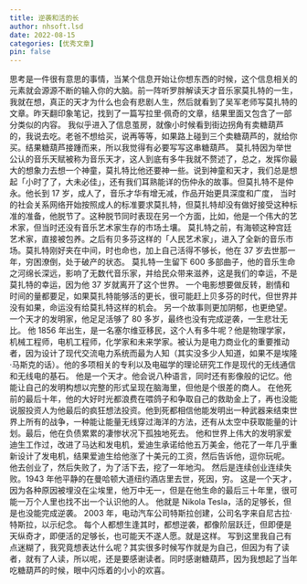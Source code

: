```yaml
---
title: 逆袭和活的长
author: nhsoft.lsd
date: 2022-08-15
categories: [优秀文章]
pin: false
---
```

思考是一件很有意思的事情，当某个信息开始让你想东西的时候，这个信息相关的元素就会源源不断的输入你的大脑。前一阵听罗胖解读天才音乐家莫扎特的一生，我就在想，真正的天才为什么也会有悲剧人生，然后就看到了吴军老师写莫扎特的文章。昨天翻印象笔记，找到了一篇写拉里·佩奇的文章，结果里面又包含了一部分类似的内容。
我似乎进入了信息茧房，就像小时候看到街边拐角有卖糖葫芦的，我说去吃。老爸不想给买，说再等等，如果路上碰到三个卖糖葫芦的，就给你买。结果糖葫芦接踵而来，所以我觉得有必要写写这串糖葫芦。
莫扎特因为举世公认的音乐天赋被称为音乐天才，这人到底有多牛我就不赘述了，总之，发挥你最大的想象力去想一个神童，莫扎特比他还要神一些。说到神童和天才，我们总是想起「小时了了，大未必佳」，还有我们耳熟能详的伤仲永的故事。但莫扎特不是仲永。他长到 17 岁，成人了，音乐才华有增无减，作品开始更具深度和广度， 当时的社会关系网络开始按照成人的标准要求莫扎特，但莫扎特却没有做好接受这种标准的准备，他脱节了。这种脱节同时表现在另一个方面，比如，他是一个伟大的艺术家，但当时还没有音乐艺术家生存的市场土壤。
莫扎特之前，有海顿这种宫廷艺术家，直接被包养。之后有贝多芬这样的「人民艺术家」，进入了全新的音乐市场。莫扎特刚好夹在中间，时也命也，加上自己活得不够长，他在 37 岁去世那一年，穷困潦倒，处于破产的状态。
莫扎特一生留下 600 多部曲子，他的音乐生命之河绵长深远，影响了无数代音乐家，并给民众带来滋养，这是我们的幸运，不是莫扎特的幸运，因为他 37 岁就离开了这个世界。
一个电影想要做反转，剧情和时间的量都要足，如果莫扎特能够活的更长，很可能赶上贝多芬的时代，但世界并没有如果，命运没有给莫扎特这样的机会。
另一个故事则更加阴郁，也更绝望。
一个天才的发明家，他足足活够了 80 多岁，最终也没有完成逆袭，一生悲壮无比。
他 1856 年出生，是一名塞尔维亚移民，这个人有多牛呢？他是物理学家，机械工程师，电机工程师，化学家和未来学家。被认为是电力商业化的重要推动者，因为设计了现代交流电力系统而最为人知（其实没多少人知道，如果不是埃隆·马斯克的话）。他的多项相关的专利以及电磁学的理论研究工作是现代的无线通信和无线电的基石。
他是一个天才。他会说八种语言，同时还有影像般的记忆。他能让自己的发明构想以完整的形式呈现在脑海里，但他是个很差的商人。
在他死前的最后十年，他的大好时光都浪费在喂鸽子和争取自己的救助金上了，再也没能说服投资人为他最后的疯狂想法投资。他到死都相信他能发明出一种武器来结束世界上所有的战争，一种能让能量无线穿过海洋的方法，还有从太空中获取能量的计划。最后，他在负债累累的凄惨状况下孤独地死去。
他和世界上伟大的发明家爱迪生工作过，改进了马达和发电机，爱迪生承诺给他五万美金，他花了一年几乎重新设计了发电机，结果爱迪生给他涨了十美元的工资，然后告诉他，逗你玩呢。
他去创业了，然后失败了，为了活下去，挖了一年地沟。
然后是连续创业连续失败。1943 年他平静的在曼哈顿大道纽约酒店里去世，死因，穷。
这是一个天才，因为各种原因被埋没在尘埃里，他万中无一，但是在他生命的最后三十年里，很可能一万个人里也找不出一个认识他的人。
他就是 Nikola Tesla，活的足够长，但是也没能完成逆袭。
2003 年，电动汽车公司特斯拉创建，公司名字来自尼古拉·特斯拉，以示纪念。
每个人都想生逢其时，都想逆袭，都像阶层跃迁，但即便是天纵奇才，即便活的足够长，也可能天不遂人愿。就是这样。
写到这里我自己有点迷糊了，我究竟想表达什么呢？其实很多时候写作就是为自己，但因为有了读者，就有了人读，所以呢，还是要感谢读者。同时感谢糖葫芦，因为我想起了当年吃糖葫芦的时候，眼中闪烁着的小小的欢喜。

